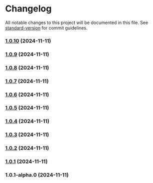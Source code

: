 # Changelog

All notable changes to this project will be documented in this file. See [standard-version](https://github.com/conventional-changelog/standard-version) for commit guidelines.

### [1.0.10](https://github.com/ohimg/ohimg-js/compare/v1.0.9...v1.0.10) (2024-11-11)

### [1.0.9](https://github.com/ohimg/ohimg-js/compare/v1.0.8...v1.0.9) (2024-11-11)

### [1.0.8](https://github.com/ohimg/ohimg-js/compare/v1.0.7...v1.0.8) (2024-11-11)

### [1.0.7](https://github.com/ohimg/ohimg-js/compare/v1.0.6...v1.0.7) (2024-11-11)

### [1.0.6](https://github.com/ohimg/ohimg-js/compare/v1.0.5...v1.0.6) (2024-11-11)

### [1.0.5](https://github.com/ohimg/ohimg-js/compare/v1.0.4...v1.0.5) (2024-11-11)

### [1.0.4](https://github.com/ohimg/ohimg-js/compare/v1.0.3...v1.0.4) (2024-11-11)

### [1.0.3](https://github.com/ohimg/ohimg-js/compare/v1.0.2...v1.0.3) (2024-11-11)

### [1.0.2](https://github.com/ohimg/ohimg-js/compare/v1.0.1...v1.0.2) (2024-11-11)

### [1.0.1](https://github.com/ohimg/ohimg-js/compare/v1.0.1-alpha.0...v1.0.1) (2024-11-11)

### 1.0.1-alpha.0 (2024-11-11)
